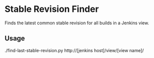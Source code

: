 Stable Revision Finder
======================

Finds the latest common stable revision for all builds in a Jenkins view.

Usage
-----
./find-last-stable-revision.py http://[jenkins host]/view/[view name]/
